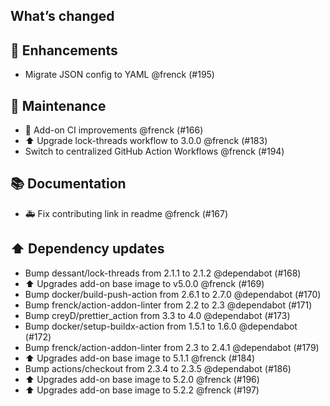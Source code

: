 ## What’s changed

## 🚀 Enhancements

- Migrate JSON config to YAML @frenck (#195)

## 🧰 Maintenance

- 🚀 Add-on CI improvements @frenck (#166)
- ⬆️ Upgrade lock-threads workflow to 3.0.0 @frenck (#183)
- Switch to centralized GitHub Action Workflows @frenck (#194)

## 📚 Documentation

- 🚑 Fix contributing link in readme @frenck (#167)

## ⬆️ Dependency updates

- Bump dessant/lock-threads from 2.1.1 to 2.1.2 @dependabot (#168)
- ⬆️ Upgrades add-on base image to v5.0.0 @frenck (#169)
- Bump docker/build-push-action from 2.6.1 to 2.7.0 @dependabot (#170)
- Bump frenck/action-addon-linter from 2.2 to 2.3 @dependabot (#171)
- Bump creyD/prettier_action from 3.3 to 4.0 @dependabot (#173)
- Bump docker/setup-buildx-action from 1.5.1 to 1.6.0 @dependabot (#172)
- Bump frenck/action-addon-linter from 2.3 to 2.4.1 @dependabot (#179)
- ⬆️ Upgrades add-on base image to 5.1.1 @frenck (#184)
- Bump actions/checkout from 2.3.4 to 2.3.5 @dependabot (#186)
- ⬆️ Upgrades add-on base image to 5.2.0 @frenck (#196)
- ⬆️ Upgrades add-on base image to 5.2.2 @frenck (#197)
